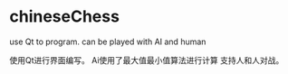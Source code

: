 # chineseChess
use Qt to program. can be played with AI and human

使用Qt进行界面编写。
Ai使用了最大值最小值算法进行计算
支持人和人对战。
